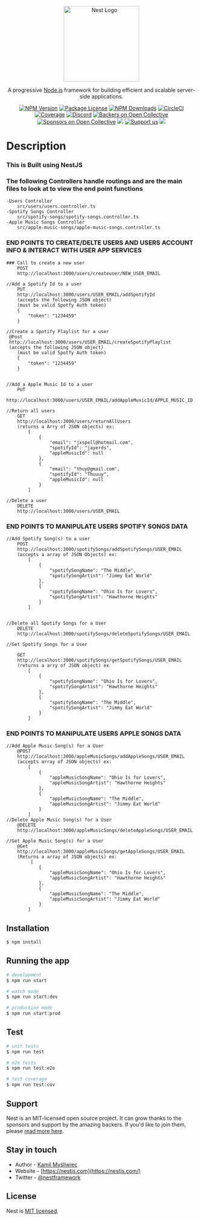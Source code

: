 <p align="center">
  <a href="http://nestjs.com/" target="blank"><img src="https://nestjs.com/img/logo-small.svg" width="200" alt="Nest Logo" /></a>
</p>

[circleci-image]: https://img.shields.io/circleci/build/github/nestjs/nest/master?token=abc123def456
[circleci-url]: https://circleci.com/gh/nestjs/nest

  <p align="center">A progressive <a href="http://nodejs.org" target="_blank">Node.js</a> framework for building efficient and scalable server-side applications.</p>
    <p align="center">
<a href="https://www.npmjs.com/~nestjscore" target="_blank"><img src="https://img.shields.io/npm/v/@nestjs/core.svg" alt="NPM Version" /></a>
<a href="https://www.npmjs.com/~nestjscore" target="_blank"><img src="https://img.shields.io/npm/l/@nestjs/core.svg" alt="Package License" /></a>
<a href="https://www.npmjs.com/~nestjscore" target="_blank"><img src="https://img.shields.io/npm/dm/@nestjs/common.svg" alt="NPM Downloads" /></a>
<a href="https://circleci.com/gh/nestjs/nest" target="_blank"><img src="https://img.shields.io/circleci/build/github/nestjs/nest/master" alt="CircleCI" /></a>
<a href="https://coveralls.io/github/nestjs/nest?branch=master" target="_blank"><img src="https://coveralls.io/repos/github/nestjs/nest/badge.svg?branch=master#9" alt="Coverage" /></a>
<a href="https://discord.gg/G7Qnnhy" target="_blank"><img src="https://img.shields.io/badge/discord-online-brightgreen.svg" alt="Discord"/></a>
<a href="https://opencollective.com/nest#backer" target="_blank"><img src="https://opencollective.com/nest/backers/badge.svg" alt="Backers on Open Collective" /></a>
<a href="https://opencollective.com/nest#sponsor" target="_blank"><img src="https://opencollective.com/nest/sponsors/badge.svg" alt="Sponsors on Open Collective" /></a>
  <a href="https://paypal.me/kamilmysliwiec" target="_blank"><img src="https://img.shields.io/badge/Donate-PayPal-ff3f59.svg"/></a>
    <a href="https://opencollective.com/nest#sponsor"  target="_blank"><img src="https://img.shields.io/badge/Support%20us-Open%20Collective-41B883.svg" alt="Support us"></a>
  <a href="https://twitter.com/nestframework" target="_blank"><img src="https://img.shields.io/twitter/follow/nestframework.svg?style=social&label=Follow"></a>
</p>
  <!--[![Backers on Open Collective](https://opencollective.com/nest/backers/badge.svg)](https://opencollective.com/nest#backer)
  [![Sponsors on Open Collective](https://opencollective.com/nest/sponsors/badge.svg)](https://opencollective.com/nest#sponsor)-->

# Description

### This is Built using NestJS
### The following Controllers handle routings and are the main files to look at to view the end point functions
    -Users Controller
        src/users/users.controller.ts
    -Spotify Songs Controller
        src/spotify-songs/spotify-songs.controller.ts
    -Apple Music Songs Controller
        src/apple-music-songs/apple-music-songs.controller.ts


### END POINTS TO CREATE/DELTE USERS AND USERS ACCOUNT INFO & INTERACT WITH USER APP SERVICES
    ### Call to create a new user
        POST
        http://localhost:3000/users/createuser/NEW_USER_EMAIL

    //Add a Spotify Id to a user
        PUT
        http://localhost:3000/users/USER_EMAIL/addSpotifyId
        (accepts the following JSON object)
        (must be valid Spotfy Auth token)
        {
            "token": "1234459"
        }
        
    //Create a Spotify Playlist for a user
     @Post
     http://localhost:3000/users/USER_EMAIL/createSpotifyPlaylist
     (accepts the following JSON object)
        (must be valid Spotfy Auth token)
        {
            "token": "1234459"
        }


    //Add a Apple Music Id to a user 
        PUT
        http://localhost:3000/users/USER_EMAIL/addAppleMusicId/APPLE_MUSIC_ID

    //Return all users
        GET
        http://localhost:3000/users/returnAllUsers
        (returns a Arry of JSON objects) ex:
            [
                {
                    "email": "jxspell@hotmail.com",
                    "spotifyId": "jayerds",
                    "appleMusicId": null
                },
                {
                    "email": "thuy@gmail.com",
                    "spotifyId": "Thuuuy",
                    "appleMusicId": null
                }
            ]

    //Delete a user
        DELETE
        http://localhost:3000/users/USER_EMAIL

### END POINTS TO MANIPULATE USERS SPOTIFY SONGS DATA

    //Add Spotify Song(s) to a user
        POST
        http://localhost:3000/spotifySongs/addSpotifySongs/USER_EMAIL
        (accepts a array of JSON Objects) ex:
            [
                {
                    "spotifySongName": "The Middle",
                    "spotifySongArtist": "Jimmy Eat World"
                },
                {
                    "spotifySongName": "Ohio Is for Lovers",
                    "spotifySongArtist": "Hawthorne Heights"
                }
            ]

 
    //Delete all Spotify Songs for a User
        DELETE
        http://localhost:3000/spotifySongs/deleteSpotifySongs/USER_EMAIL

    //Get Spotify Songs for a User

        GET
        http://localhost:3000/spotifySongs/getSpotifySongs/USER_EMAIL
        (returns a arry of JSON object) ex
            [
                {
                    "spotifySongName": "Ohio Is for Lovers",
                    "spotifySongArtist": "Hawthorne Heights"
                },
                {
                    "spotifySongName": "The Middle",
                    "spotifySongArtist": "Jimmy Eat World"
                }
            ]


### END POINTS TO MANIPULATE USERS APPLE SONGS DATA
    //Add Apple Music Song(s) for a User
        @POST
        http://localhost:3000/appleMusicSongs/addAppleSongs/USER_EMAIL
        (accepts array of JSON objects) ex:
            [
                {
                    "appleMusicSongName": "Ohio Is for Lovers",
                    "appleMusicSongArtist": "Hawthorne Heights"
                },
                {
                    "appleMusicSongName": "The Middle",
                    "appleMusicSongArtist": "Jimmy Eat World"
                }
            ]
    //Delete Apple Music Song(s) for a User
        @DELETE
        http://localhost:3000/appleMusicSongs/deleteAppleSongs/USER_EMAIL

    //Get Apple Music Song(s) for a User
        @Get
        http://localhost:3000/appleMusicSongs/getAppleSongs/USER_EMAIL
        (Returns a array of JSON objects) ex:
             [
                {
                    "appleMusicSongName": "Ohio Is for Lovers",
                    "appleMusicSongArtist": "Hawthorne Heights"
                },
                {
                    "appleMusicSongName": "The Middle",
                    "appleMusicSongArtist": "Jimmy Eat World"
                }
            ]









## Installation

```bash
$ npm install
```

## Running the app

```bash
# development
$ npm run start

# watch mode
$ npm run start:dev

# production mode
$ npm run start:prod
```

## Test

```bash
# unit tests
$ npm run test

# e2e tests
$ npm run test:e2e

# test coverage
$ npm run test:cov
```

## Support

Nest is an MIT-licensed open source project. It can grow thanks to the sponsors and support by the amazing backers. If you'd like to join them, please [read more here](https://docs.nestjs.com/support).

## Stay in touch

- Author - [Kamil Myśliwiec](https://kamilmysliwiec.com)
- Website - [https://nestjs.com](https://nestjs.com/)
- Twitter - [@nestframework](https://twitter.com/nestframework)

## License

Nest is [MIT licensed](LICENSE).
